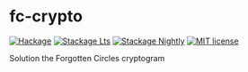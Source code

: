# fc-crypto

[![Hackage](https://img.shields.io/hackage/v/fc-crypto.svg?logo=haskell)](https://hackage.haskell.org/package/fc-crypto)
[![Stackage Lts](http://stackage.org/package/fc-crypto/badge/lts)](http://stackage.org/lts/package/fc-crypto)
[![Stackage Nightly](http://stackage.org/package/fc-crypto/badge/nightly)](http://stackage.org/nightly/package/fc-crypto)
[![MIT license](https://img.shields.io/badge/license-MIT-blue.svg)](LICENSE)

Solution the Forgotten Circles cryptogram
